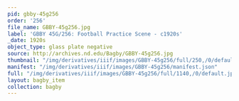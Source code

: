 ```yaml
---
pid: gbby-45g256
order: '256'
file_name: GBBY-45g256.jpg
label: 'GBBY 45G/256: Football Practice Scene - c1920s'
_date: 1920s
object_type: glass plate negative
source: http://archives.nd.edu/Bagby/GBBY-45g256.jpg
thumbnail: "/img/derivatives/iiif/images/GBBY-45g256/full/250,/0/default.jpg"
manifest: "/img/derivatives/iiif/images/GBBY-45g256/manifest.json"
full: "/img/derivatives/iiif/images/GBBY-45g256/full/1140,/0/default.jpg"
layout: bagby_item
collection: bagby
---
```

